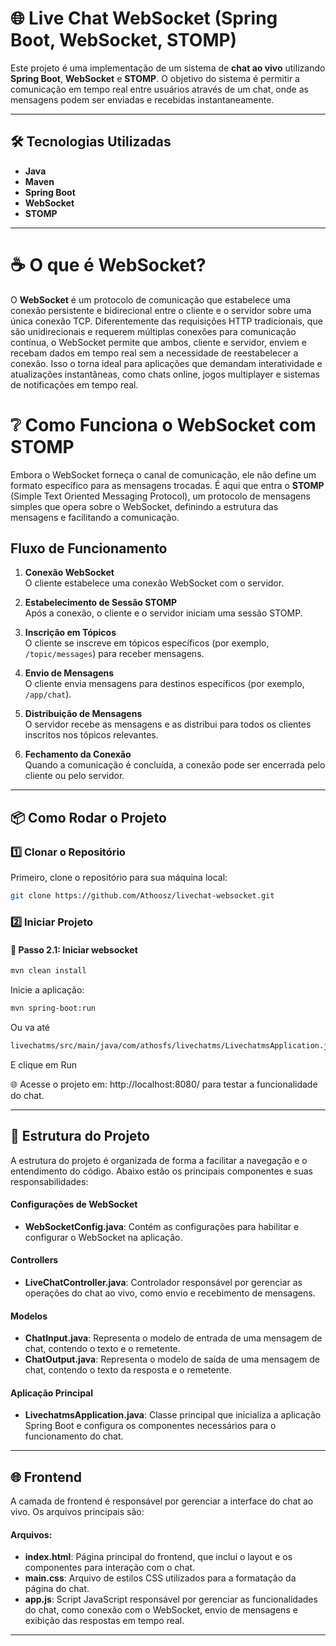 # 🌐 Live Chat WebSocket (Spring Boot, WebSocket, STOMP)

Este projeto é uma implementação de um sistema de **chat ao vivo** utilizando **Spring Boot**, **WebSocket** e **STOMP**. O objetivo do sistema é permitir a comunicação em tempo real entre usuários através de um chat, onde as mensagens podem ser enviadas e recebidas instantaneamente.

---

## 🛠️ Tecnologias Utilizadas
- **Java**
- **Maven**
- **Spring Boot**
- **WebSocket**
- **STOMP**

---

# ☕ O que é WebSocket?

O **WebSocket** é um protocolo de comunicação que estabelece uma conexão persistente e bidirecional entre o cliente e o servidor sobre uma única conexão TCP. Diferentemente das requisições HTTP tradicionais, que são unidirecionais e requerem múltiplas conexões para comunicação contínua, o WebSocket permite que ambos, cliente e servidor, enviem e recebam dados em tempo real sem a necessidade de reestabelecer a conexão. Isso o torna ideal para aplicações que demandam interatividade e atualizações instantâneas, como chats online, jogos multiplayer e sistemas de notificações em tempo real.

# ❔ Como Funciona o WebSocket com STOMP

Embora o WebSocket forneça o canal de comunicação, ele não define um formato específico para as mensagens trocadas. É aqui que entra o **STOMP** (Simple Text Oriented Messaging Protocol), um protocolo de mensagens simples que opera sobre o WebSocket, definindo a estrutura das mensagens e facilitando a comunicação.

## Fluxo de Funcionamento

1. **Conexão WebSocket**  
   O cliente estabelece uma conexão WebSocket com o servidor.

2. **Estabelecimento de Sessão STOMP**  
   Após a conexão, o cliente e o servidor iniciam uma sessão STOMP.

3. **Inscrição em Tópicos**  
   O cliente se inscreve em tópicos específicos (por exemplo, `/topic/messages`) para receber mensagens.

4. **Envio de Mensagens**  
   O cliente envia mensagens para destinos específicos (por exemplo, `/app/chat`).

5. **Distribuição de Mensagens**  
   O servidor recebe as mensagens e as distribui para todos os clientes inscritos nos tópicos relevantes.

6. **Fechamento da Conexão**  
   Quando a comunicação é concluída, a conexão pode ser encerrada pelo cliente ou pelo servidor.

---

## 📦 Como Rodar o Projeto

### 1️⃣ Clonar o Repositório

Primeiro, clone o repositório para sua máquina local:

```bash
git clone https://github.com/Athoosz/livechat-websocket.git

```

### 2️⃣ Iniciar Projeto
#### 🔧 Passo 2.1: Iniciar websocket
```bash
mvn clean install
```
Inicie a aplicação:
```bash
mvn spring-boot:run
```
Ou va até 
```bash
livechatms/src/main/java/com/athosfs/livechatms/LivechatmsApplication.java 
```
E clique em Run

🌐 Acesse o projeto em: http://localhost:8080/
para testar a funcionalidade do chat.

---

## 📂 Estrutura do Projeto

A estrutura do projeto é organizada de forma a facilitar a navegação e o entendimento do código. Abaixo estão os principais componentes e suas responsabilidades:

#### **Configurações de WebSocket**
- **WebSocketConfig.java**: Contém as configurações para habilitar e configurar o WebSocket na aplicação.

#### **Controllers**
- **LiveChatController.java**: Controlador responsável por gerenciar as operações do chat ao vivo, como envio e recebimento de mensagens.

#### **Modelos**
- **ChatInput.java**: Representa o modelo de entrada de uma mensagem de chat, contendo o texto e o remetente.
- **ChatOutput.java**: Representa o modelo de saída de uma mensagem de chat, contendo o texto da resposta e o remetente.

#### **Aplicação Principal**
- **LivechatmsApplication.java**: Classe principal que inicializa a aplicação Spring Boot e configura os componentes necessários para o funcionamento do chat.

---

## 🌐 Frontend

A camada de frontend é responsável por gerenciar a interface do chat ao vivo. Os arquivos principais são:

#### Arquivos:
- **index.html**: Página principal do frontend, que inclui o layout e os componentes para interação com o chat.
- **main.css**: Arquivo de estilos CSS utilizados para a formatação da página do chat.
- **app.js**: Script JavaScript responsável por gerenciar as funcionalidades do chat, como conexão com o WebSocket, envio de mensagens e exibição das respostas em tempo real.
  
---
